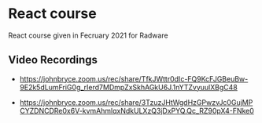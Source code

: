 # React course

React course given in Fecruary 2021 for Radware

## Video Recordings

- https://johnbryce.zoom.us/rec/share/TfkJWttr0dIc-FQ9KcFJGBeuBw-9E2k5dLumFriG0g_rIerd7MDmpZxSkhAGkU6J.1nYTZvyuulXBgC48

- https://johnbryce.zoom.us/rec/share/3TzuzJHtWgdHzGPwzvJc0GujMPCYZDNCDRe0x6V-kvmAhmlqxNdkULXzQ3jDxPYQ.Qc_RZ90pX4-FNke0

